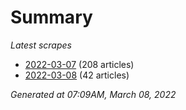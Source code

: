 # Summary
*Latest scrapes*
* [2022-03-07](https://github.com/nuuuwan/news_lk/blob/data/news_lk.2022-03-07.json) (208 articles)
* [2022-03-08](https://github.com/nuuuwan/news_lk/blob/data/news_lk.2022-03-08.json) (42 articles)

*Generated at 07:09AM, March 08, 2022*